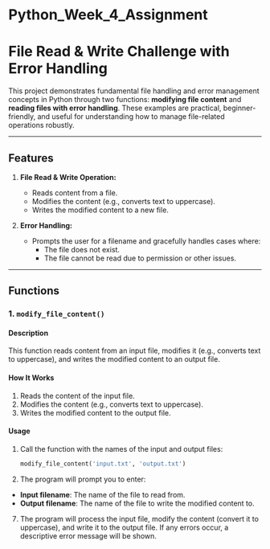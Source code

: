 # Python_Week_4_Assignment
# File Read & Write Challenge with Error Handling

This project demonstrates fundamental file handling and error management concepts in Python through two functions: **modifying file content** and **reading files with error handling**. These examples are practical, beginner-friendly, and useful for understanding how to manage file-related operations robustly.

---

## Features

1. **File Read & Write Operation:**
   - Reads content from a file.
   - Modifies the content (e.g., converts text to uppercase).
   - Writes the modified content to a new file.

2. **Error Handling:**
   - Prompts the user for a filename and gracefully handles cases where:
     - The file does not exist.
     - The file cannot be read due to permission or other issues.

---

## Functions

### 1. `modify_file_content()`

#### **Description**
This function reads content from an input file, modifies it (e.g., converts text to uppercase), and writes the modified content to an output file.

#### **How It Works**
1. Reads the content of the input file.
2. Modifies the content (e.g., converts text to uppercase).
3. Writes the modified content to the output file.

#### **Usage**
1. Call the function with the names of the input and output files:
   ```python
   modify_file_content('input.txt', 'output.txt')

   
6. The program will prompt you to enter:
- **Input filename**: The name of the file to read from.
- **Output filename**: The name of the file to write the modified content to.
7. The program will process the input file, modify the content (convert it to uppercase), and write it to the output file. If any errors occur, a descriptive error message will be shown.
